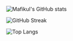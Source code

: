 ![Mafikul's GitHub stats](https://github-readme-stats.vercel.app/api?username=Mafikul5320&show_icons=true&title_color=00ff00&text_color=00ff00&icon_color=00ff00&bg_color=0d1117)

![GitHub Streak](https://github-readme-streak-stats.herokuapp.com/?user=Mafikul5320&stroke=00ff00&ring=00ff00&fire=00ff00&currStreakLabel=00ff00&sideNums=00ff00&sideLabels=00ff00&dates=00ff00&background=0d1117)

![Top Langs](https://github-readme-stats.vercel.app/api/top-langs/?username=Mafikul5320&layout=compact&title_color=00ff00&text_color=00ff00&bg_color=0d1117)




